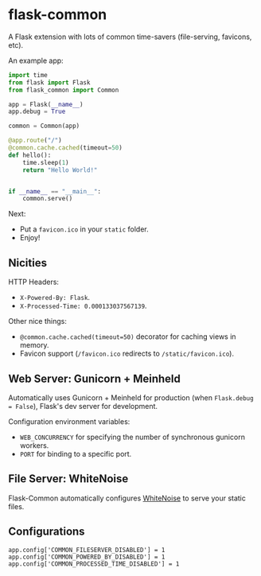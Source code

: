 # flask-common
A Flask extension with lots of common time-savers (file-serving, favicons, etc).


An example app:

```python
import time
from flask import Flask
from flask_common import Common

app = Flask(__name__)
app.debug = True

common = Common(app)

@app.route("/")
@common.cache.cached(timeout=50)
def hello():
    time.sleep(1)
    return "Hello World!"


if __name__ == "__main__":
    common.serve()
```

Next:

- Put a `favicon.ico` in your `static` folder.
- Enjoy!

## Nicities

HTTP Headers:

- `X-Powered-By: Flask`.
- `X-Processed-Time: 0.000133037567139`.

Other nice things:

- `@common.cache.cached(timeout=50)` decorator for caching views in memory.
- Favicon support (`/favicon.ico` redirects to `/static/favicon.ico`).

## Web Server: Gunicorn + Meinheld

Automatically uses Gunicorn + Meinheld for production (when `Flask.debug = False`), Flask's dev server for development.

Configuration environment variables:

- `WEB_CONCURRENCY` for specifying the number of synchronous gunicorn workers.
-  `PORT` for binding to a specific port.

## File Server: WhiteNoise

Flask-Common automatically configures [WhiteNoise](http://whitenoise.evans.io) to serve your static files.

## Configurations

    app.config['COMMON_FILESERVER_DISABLED'] = 1
    app.config['COMMON_POWERED_BY_DISABLED'] = 1
    app.config['COMMON_PROCESSED_TIME_DISABLED'] = 1


